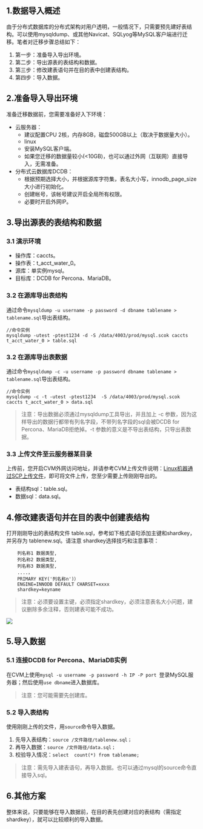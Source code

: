 ## 1.数据导入概述
由于分布式数据库的分布式架构对用户透明，一般情况下，只需要预先建好表结构。可以使用mysqldump、或其他Navicat、SQLyog等MySQL客户端进行迁移。笔者对迁移步骤总结如下：

1. 第一步：准备导入导出环境。
2. 第二步：导出源表的表结构和数据。
3. 第三步：修改建表语句并在目的表中创建表结构。
4. 第四步：导入数据。

## 2.准备导入导出环境
准备迁移数据前，您需要准备好入下环境：

- 云服务器：
	- 建议配置CPU 2核，内存8GB，磁盘500GB以上（取决于数据量大小）。
	- linux
	- 安装MySQL客户端。
	- 如果您迁移的数据量较小(<10GB)，也可以通过外网（互联网）直接导入，无需准备。
- 分布式云数据库DCDB：
	- 根据预期选择大小，并根据源库字符集，表名大小写，innodb_page_size大小进行初始化。
	- 创建帐号，该帐号建议开启全局所有权限。
	- 必要时开启外网IP。

## 3.导出源表的表结构和数据
### 3.1 演示环境
- 操作库：caccts。
- 操作表：t_acct_water_0。
- 源库：单实例mysql。
- 目标库：DCDB for Percona、MariaDB。

### 3.2 在源库导出表结构
通过命令`mysqldump -u username -p password -d dbname tablename > tablename.sql`导出表结构。

```
//命令实例
mysqldump -utest -ptest1234 -d -S /data/4003/prod/mysql.scok caccts t_acct_water_0 > table.sql
```
### 3.2 在源库导出表数据

通过命令`mysqldump -c -u username -p password dbname tablename > tablename.sql`导出表结构。

```
//命令实例
mysqldump -c -t -utest -ptest1234  -S /data/4003/prod/mysql.scok caccts t_acct_water_0 > data.sql
```

>注意：导出数据必须通过mysqldump工具导出，并且加上 -c 参数，因为这样导出的数据行都带有列名字段，不带列名字段的sql会被DCDB for Percona、MariaDB拒绝掉。-t 参数的意义是不导出表结构，只导出表数据。

### 3.3 上传文件至云服务器某目录
上传前，您开启CVM外网访问地址，并请参考CVM上传文件说明：[Linux机器通过SCP上传文件](/document/product/213/2133)，即可将文件上传，您至少需要上传刚刚导出的。
- 表结构sql：table.sql。
- 数据sql：data.sql。

## 4.修改建表语句并在目的表中创建表结构
打开刚刚导出的表结构文件 table.sql，参考如下格式语句添加主键和shardkey，并另存为 tablenew.sql。请注意 shardkey选择技巧和注意事项：

```CREATE TAbLE（
	列名称1 数据类型,
	列名称2 数据类型,
	列名称3 数据类型,
	....，
	PRIMARY KEY('列名称n')）
	ENGINE=INNODB DEFAULT CHARSET=xxxx 
	shardkey=keyname
```

>注意：必须要设置主键，必须指定shardkey，必须注意表名大小问题，建议删除多余注释，否则建表可能不成功。

![](http://imgcache.tcecqpoc.fsphere.cn/image/mc.qcloudimg.com/static/img/1cd921ececbacf81226a69a0eb5b919a/image.png)

## 5.导入数据
### 5.1 连接DCDB for Percona、MariaDB实例
在CVM上使用`mysql -u username -p password -h IP -P port `登录MySQL服务器；然后使用`use dbname`进入数据库。

>注意：您可能需要先创建库。

### 5.2 导入表结构
使用刚刚上传的文件，用`source`命令导入数据。

1. 先导入表结构：`source /文件路径/tablenew.sql；`
2. 再导入数据：`source /文件路径/data.sql；`
3. 校验导入情况：`select  count(*) from tablename;`

> 注意：需先导入建表语句，再导入数据。也可以通过mysql的source命令直接导入sql。

## 6.其他方案
整体来说，只要能够在导入数据前，在目的表先创建对应的表结构（需指定shardkey），就可以比较顺利的导入数据。
